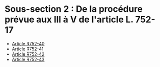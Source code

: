 # Sous-section 2 : De la procédure prévue aux III à V de l'article L. 752-17

- [Article R752-40](article-r752-40.md)
- [Article R752-41](article-r752-41.md)
- [Article R752-42](article-r752-42.md)
- [Article R752-43](article-r752-43.md)
